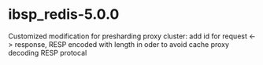 # ibsp_redis-5.0.0
Customized modification for presharding proxy cluster: add id for request &lt;-> response, RESP encoded with length in oder to avoid cache proxy decoding RESP protocal
